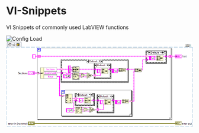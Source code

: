 # VI-Snippets
VI Snippets of commonly used LabVIEW functions

![Config Load](VI-Snippets/Config%20Load.png)
![Config Dump](/Config%20Dump.png)
